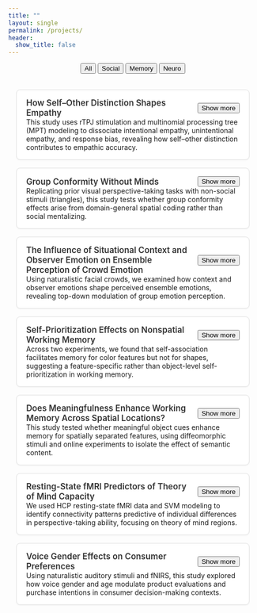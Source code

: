 ```yaml
---
title: ""
layout: single
permalink: /projects/
header:
  show_title: false
---
```


<!-- 필터 버튼 -->
<div style="text-align:center; margin-bottom: 2rem;">
  <button class="filter-button" onclick="filterSelection('all')">All</button>
  <button class="filter-button" onclick="filterSelection('social')">Social</button>
  <button class="filter-button" onclick="filterSelection('memory')">Memory</button>
  <button class="filter-button" onclick="filterSelection('neuro')">Neuro</button>
</div>

<!-- 연구 항목 리스트 -->
<div class="project-list">

  <!-- Example 1 -->
  <div class="project-item social">
    <div class="project-header">
      <h3>How Self–Other Distinction Shapes Empathy</h3>
      <button class="toggle-button" onclick="toggleDescription(this)">Show more</button>
    </div>
    <div class="description">
      This study uses rTPJ stimulation and multinomial processing tree (MPT) modeling to dissociate intentional empathy, unintentional empathy, and response bias, revealing how self–other distinction contributes to empathic accuracy.
    </div>
  </div>

  <!-- Example 2 -->
  <div class="project-item social">
    <div class="project-header">
      <h3>Group Conformity Without Minds</h3>
      <button class="toggle-button" onclick="toggleDescription(this)">Show more</button>
    </div>
    <div class="description">
      Replicating prior visual perspective-taking tasks with non-social stimuli (triangles), this study tests whether group conformity effects arise from domain-general spatial coding rather than social mentalizing.
    </div>
  </div>

  <!-- Example 3 -->
  <div class="project-item social">
    <div class="project-header">
      <h3>The Influence of Situational Context and Observer Emotion on Ensemble Perception of Crowd Emotion</h3>
      <button class="toggle-button" onclick="toggleDescription(this)">Show more</button>
    </div>
    <div class="description">
      Using naturalistic facial crowds, we examined how context and observer emotions shape perceived ensemble emotions, revealing top-down modulation of group emotion perception.
    </div>
  </div>

  <!-- Example 4 -->
  <div class="project-item memory">
    <div class="project-header">
      <h3>Self-Prioritization Effects on Nonspatial Working Memory</h3>
      <button class="toggle-button" onclick="toggleDescription(this)">Show more</button>
    </div>
    <div class="description">
      Across two experiments, we found that self-association facilitates memory for color features but not for shapes, suggesting a feature-specific rather than object-level self-prioritization in working memory.
    </div>
  </div>

  <!-- Example 5 -->
  <div class="project-item memory">
    <div class="project-header">
      <h3>Does Meaningfulness Enhance Working Memory Across Spatial Locations?</h3>
      <button class="toggle-button" onclick="toggleDescription(this)">Show more</button>
    </div>
    <div class="description">
      This study tested whether meaningful object cues enhance memory for spatially separated features, using diffeomorphic stimuli and online experiments to isolate the effect of semantic content.
    </div>
  </div>

  <!-- Example 6 -->
  <div class="project-item neuro">
    <div class="project-header">
      <h3>Resting-State fMRI Predictors of Theory of Mind Capacity</h3>
      <button class="toggle-button" onclick="toggleDescription(this)">Show more</button>
    </div>
    <div class="description">
      We used HCP resting-state fMRI data and SVM modeling to identify connectivity patterns predictive of individual differences in perspective-taking ability, focusing on theory of mind regions.
    </div>
  </div>

  <!-- Example 7 -->
  <div class="project-item neuro">
    <div class="project-header">
      <h3>Voice Gender Effects on Consumer Preferences</h3>
      <button class="toggle-button" onclick="toggleDescription(this)">Show more</button>
    </div>
    <div class="description">
      Using naturalistic auditory stimuli and fNIRS, this study explored how voice gender and age modulate product evaluations and purchase intentions in consumer decision-making contexts.
    </div>
  </div>

</div>

<!-- CSS -->
<style>
.project-list {
  max-width: 800px;
  margin: 2rem auto;
  padding: 0 1rem;
}
.project-item {
  border: 1px solid #e0e0e0;
  border-radius: 8px;
  margin-bottom: 1rem;
  padding: 1rem 1.2rem;
  background-color: #fff;
  box-shadow: 0 1px 3px rgba(0, 0, 0, 0.05);
}
.project-item:hover {
  box-shadow: 0 3px 12px rgba(0, 0, 0, 0.08);
}
.project-header {
  display: flex;
  justify-content: space-between;
  align-items: center;
  gap: 1rem;
}
.project-header h3 {
  margin: 0;
  font-size: 1.05rem;
  font-weight: 600;
  flex: 1;
  color: #333;
}
.toggle-button {
  font-size: 0.85rem;
  pad
